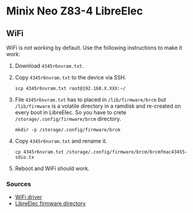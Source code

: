 # Minix Neo Z83-4 LibreElec

## WiFi
WiFi is not working by default. Use the following instructions to make it work:

1. Download `4345r6nvram.txt`.

1. Copy `4345r6nvram.txt` to the device via SSH.
   ```
   scp 4345r6nvram.txt root@192.168.X.XXX:~/
   ```

1. File `4345r6nvram.txt` has to placed in `/lib/firmware/brcm` but
   `/lib/firmware` is a volatile directory in a ramdisk and re-created on every
   boot in LibreElec. So you have to crete `/storage/.config/firmware/brcm`
   directory.
   ```
   mkdir -p /storage/.config/firmware/brcm
   ```

1. Copy `4345r6nvram.txt` and rename it.
   ```
   cp 4345r6nvram.txt /storage/.config/firmware/brcm/brcmfmac43455-sdio.tx
   ```

1. Reboot and WiFi should work.

### Sources

* [WiFi
  driver](https://theminixforum.com/index.php?threads/linuxmint-19-and-do-not-detect-wifi-network-card.376/)
* [LibreElec firmware
  directory](https://forum.libreelec.tv/thread/21125-raspberry-pi-4-not-save-the-modifications/)
